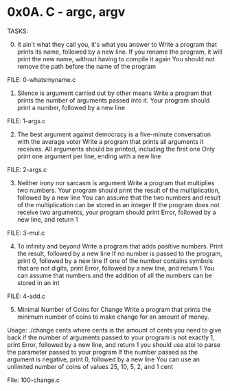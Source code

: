 
0x0A. C - argc, argv
====================

TASKS:


0. It ain't what they call you, it's what you answer to
Write a program that prints its name, followed by a new line.
If you rename the program, it will print the new name, without having to
compile it again
You should not remove the path before the name of the program

FILE: 0-whatsmyname.c



1. Silence is argument carried out by other means
Write a program that prints the number of arguments passed into it.
Your program should print a number, followed by a new line

FILE: 1-args.c



2. The best argument against democracy is a five-minute conversation with 
the average voter
Write a program that prints all arguments it receives.
All arguments should be printed, including the first one
Only print one argument per line, ending with a new line

FILE: 2-args.c



3. Neither irony nor sarcasm is argument
Write a program that multiplies two numbers.
Your program should print the result of the multiplication, followed by a new 
line
You can assume that the two numbers and result of the multiplication can be 
stored in an integer
If the program does not receive two arguments, your program should print Error, followed by a new line, and return 1

FILE: 3-mul.c



4. To infinity and beyond
Write a program that adds positive numbers.
Print the result, followed by a new line
If no number is passed to the program, print 0, followed by a new line
If one of the number contains symbols that are not digits, print Error, 
followed by a new line, and return 1
You can assume that numbers and the addition of all the numbers can be stored 
in an int

FILE: 4-add.c


5. Minimal Number of Coins for Change
Write a program that prints the minimum number of coins to make change for an amount of money.

Usage: ./change cents
where cents is the amount of cents you need to give back
if the number of arguments passed to your program is not exactly 1, print Error, followed by a new line, and return 1
you should use atoi to parse the parameter passed to your program
If the number passed as the argument is negative, print 0, followed by a new line
You can use an unlimited number of coins of values 25, 10, 5, 2, and 1 cent

File: 100-change.c